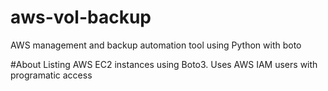 # aws-vol-backup
AWS management and backup automation tool using Python with boto

#About
Listing AWS EC2 instances using Boto3. Uses AWS IAM users with programatic access

